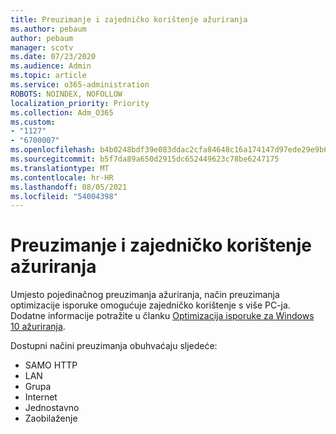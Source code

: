 ```yaml
---
title: Preuzimanje i zajedničko korištenje ažuriranja
ms.author: pebaum
author: pebaum
manager: scotv
ms.date: 07/23/2020
ms.audience: Admin
ms.topic: article
ms.service: o365-administration
ROBOTS: NOINDEX, NOFOLLOW
localization_priority: Priority
ms.collection: Adm_O365
ms.custom:
- "1127"
- "6700007"
ms.openlocfilehash: b4b0248bdf39e083ddac2cfa84648c16a174147d97ede29e9b62e65ffd33d9f5
ms.sourcegitcommit: b5f7da89a650d2915dc652449623c78be6247175
ms.translationtype: MT
ms.contentlocale: hr-HR
ms.lasthandoff: 08/05/2021
ms.locfileid: "54004398"
---
```

# <a name="download-and-share-updates"></a>Preuzimanje i zajedničko korištenje ažuriranja

Umjesto pojedinačnog preuzimanja ažuriranja, način preuzimanja optimizacije isporuke omogućuje zajedničko korištenje s više PC-ja. Dodatne informacije potražite u članku [Optimizacija isporuke za Windows 10 ažuriranja](https://docs.microsoft.com/windows/deployment/update/waas-delivery-optimization).  

Dostupni načini preuzimanja obuhvaćaju sljedeće:  
- SAMO HTTP  
- LAN  
- Grupa  
- Internet  
- Jednostavno  
- Zaobilaženje